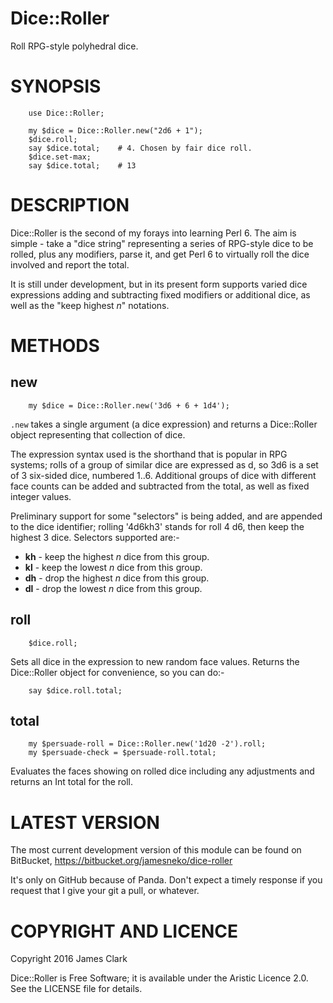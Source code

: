 # Dice::Roller

Roll RPG-style polyhedral dice.

# SYNOPSIS

```perl6
    use Dice::Roller;
    
    my $dice = Dice::Roller.new("2d6 + 1");
    $dice.roll;
    say $dice.total;    # 4. Chosen by fair dice roll.
    $dice.set-max;
    say $dice.total;    # 13
```

# DESCRIPTION

Dice::Roller is the second of my forays into learning Perl 6. The aim is simple - take a "dice string" representing a series of RPG-style dice to be rolled, plus any modifiers, parse it, and get Perl 6 to virtually roll the dice involved and report the total.

It is still under development, but in its present form supports varied dice expressions adding and subtracting fixed modifiers or additional dice, as well as the "keep highest *n*" notations.

# METHODS

## new

```perl6
    my $dice = Dice::Roller.new('3d6 + 6 + 1d4');
```

`.new` takes a single argument (a dice expression) and returns a Dice::Roller object representing that collection of dice.

The expression syntax used is the shorthand that is popular in RPG systems; rolls of a group of similar dice are expressed as <quantity>d<faces>, so 3d6 is a set of 3 six-sided dice, numbered 1..6. Additional groups of dice with different face counts can be added and subtracted from the total, as well as fixed integer values.

Preliminary support for some "selectors" is being added, and are appended to the dice identifier; rolling '4d6kh3' stands for roll 4 d6, then keep the highest 3 dice. Selectors supported are:-

 * **kh<n>** - keep the highest *n* dice from this group.
 * **kl<n>** - keep the lowest *n* dice from this group.
 * **dh<n>** - drop the highest *n* dice from this group.
 * **dl<n>** - drop the lowest *n* dice from this group.

## roll

```perl6
    $dice.roll;
```

Sets all dice in the expression to new random face values. Returns the Dice::Roller object for convenience, so you can do:-

```perl6
    say $dice.roll.total;
```

## total

```perl6
    my $persuade-roll = Dice::Roller.new('1d20 -2').roll;
    my $persuade-check = $persuade-roll.total;
```

Evaluates the faces showing on rolled dice including any adjustments and returns an Int total for the roll.

# LATEST VERSION

The most current development version of this module can be found on BitBucket, https://bitbucket.org/jamesneko/dice-roller

It's only on GitHub because of Panda. Don't expect a timely response if you request that I give your git a pull, or whatever.

# COPYRIGHT AND LICENCE

Copyright 2016 James Clark

Dice::Roller is Free Software; it is available under the Aristic Licence 2.0. See the LICENSE file for details.
